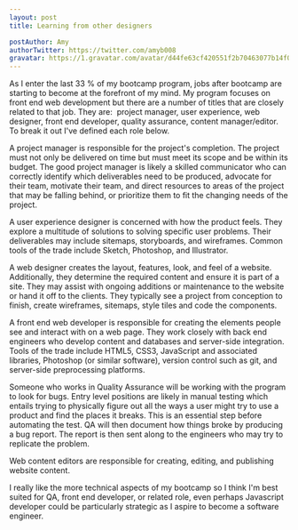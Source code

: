 ```yaml
---
layout: post
title: Learning from other designers

postAuthor: Amy
authorTwitter: https://twitter.com/amyb008
gravatar: https://1.gravatar.com/avatar/d44fe63cf420551f2b70463077b14f06
---
```


As I enter the last 33 % of my bootcamp program, jobs after bootcamp are starting to become at the forefront of my mind. My program focuses on front end web development but there are a number of titles that are closely related to that job. They are:  project manager, user experience, web designer, front end developer, quality assurance, content manager/editor. To break it out I've defined each role below.

A project manager is responsible for the project's completion. The project must not only be delivered on time but must meet its scope and be within its budget. The good project manager is likely a skilled communicator who can correctly identify which deliverables need to be produced, advocate for their team, motivate their team, and direct resources to areas of the project that may be falling behind, or prioritize them to fit the changing needs of the project.

A user experience designer is concerned with how the product feels. They explore a multitude of solutions to solving specific user problems. Their deliverables may include sitemaps, storyboards, and wireframes. Common tools of the trade include Sketch, Photoshop, and Illustrator.

A web designer creates the layout, features, look, and feel of a website. Additionally, they determine the required content and ensure it is part of a site. They may assist with ongoing additions or maintenance to the website or hand it off to the clients. They typically see a project from conception to finish, create wireframes, sitemaps, style tiles and code the components.

A front end web developer is responsible for creating the elements people see and interact with on a web page. They work closely with back end engineers who develop content and databases and server-side integration. Tools of the trade include HTML5, CSS3, JavaScript and associated libraries, Photoshop (or similar software), version control such as git, and server-side preprocessing platforms.

Someone who works in Quality Assurance will be working with the program to look for bugs. Entry level positions are likely in manual testing which entails trying to physically figure out all the ways a user might try to use a product and find the places it breaks. This is an essential step before automating the test. QA will then document how things broke by producing a bug report. The report is then sent along to the engineers who may try to replicate the problem.

Web content editors are responsible for creating, editing, and publishing website content.

I really like the more technical aspects of my bootcamp so I think I'm best suited for QA, front end developer, or related role, even perhaps Javascript developer could be particularly strategic as I aspire to become a software engineer.
